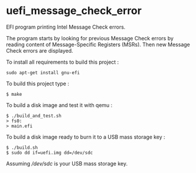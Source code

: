 # uefi_message_check_error
EFI program printing Intel Message Check errors.

The program starts by looking for previous Message Check errors by reading content of Message-Specific Registers (MSRs). Then new Message Check errors are displayed.

To install all requirements to build this project :
```
sudo apt-get install gnu-efi
```

To build this project type :
```
$ make
```

To build a disk image and test it with qemu :
```
$ ./build_and_test.sh
> fs0:
> main.efi
```

To build a disk image ready to burn it to a USB mass storage key :
```
$ ./build.sh
$ sudo dd if=uefi.img dd=/dev/sdc
```
Assuming */dev/sdc* is your USB mass storage key.

